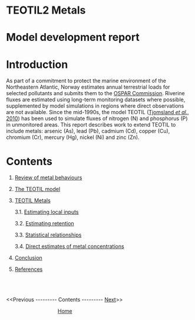 # TEOTIL2 Metals
# Model development report

# Introduction

As part of a commitment to protect the marine environment of the Northeastern Atlantic, Norway estimates annual terrestrial loads for selected pollutants and submits them to the [OSPAR Commission](https://www.ospar.org/). Riverine fluxes are estimated using long-term monitoring datasets where possible, supplemented by model simulations in regions where direct observations are not available. Since the mid-1990s, the model TEOTIL ([Tjomsland *et al*., 2010](https://niva.brage.unit.no/niva-xmlui/handle/11250/214825)) has been used to simulate fluxes of nitrogen (N) and phosphorus (P) in unmonitored areas. This report describes work to extend TEOTIL to include metals: arsenic (As), lead (Pb), cadmium (Cd), copper (Cu), chromium (Cr), mercury (Hg), nickel (Ni) and zinc (Zn).

# Contents

 1. [Review of metal behaviours](01_metal_behaviour.html)
 
 2. [The TEOTIL model](02_teotil_model.html)
 
 3. [TEOTIL Metals](03_teotil_metals.html)
 
    3.1. [Estimating local inputs](04_local_inputs.html)
    
    3.2. [Estimating retention](05_retention.html)
    
    3.3. [Statistical relationships](06_statistical_relationships.html)
    
    3.4. [Direct estimates of metal concentrations](07_1000_lakes.html)
    
 4. [Conclusion](08_conclusion.html)
 
 5. [References](09_references.html)

\
\
\
<<Previous --------- Contents --------- [Next](01_metal_behaviour.html)>>

          [Home](https://nivanorge.github.io/teotil2/)